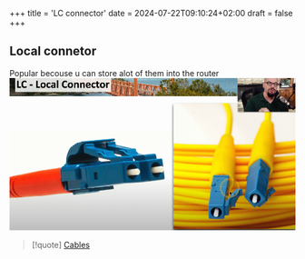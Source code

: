 +++
title = 'LC connector'
date = 2024-07-22T09:10:24+02:00
draft = false
+++

## Local connetor 
Popular becouse u can store alot of them into the router
![Local_connectors.png](/static/Local_connectors.png)


>[!quote] [Cables](/obisdian_ntoes/notes_obsidian/ZPythonref/DjangoFramework/Network+/Phisicall/Cables.md)